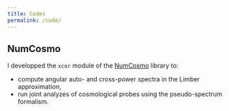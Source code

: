 ```yaml
---
title: Codes
permalink: /code/
---
```


## NumCosmo

I developped the ```xcor``` module of the [NumCosmo](https://numcosmo.github.io/) library to:
+ compute angular auto- and cross-power spectra in the Limber approximation,
+ run joint analyzes of cosmological probes using the pseudo-spectrum formalism.
